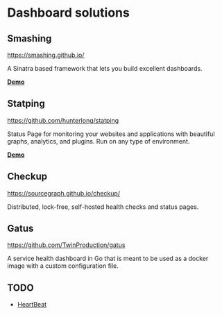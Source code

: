 # Dashboard solutions

## Smashing

https://smashing.github.io/

A Sinatra based framework that lets you build excellent dashboards.

[**Demo**](http://dashingdemo.herokuapp.com/sample)

## Statping

https://github.com/hunterlong/statping

Status Page for monitoring your websites and applications with beautiful graphs, analytics, and plugins. Run on any type of environment.

[**Demo**](https://demo.statping.com)

## Checkup

https://sourcegraph.github.io/checkup/

Distributed, lock-free, self-hosted health checks and status pages.

## Gatus

https://github.com/TwinProduction/gatus

A service health dashboard in Go that is meant to be used as a docker image with a custom configuration file.

## TODO 

- [HeartBeat](https://www.elastic.co/fr/beats/heartbeat)
